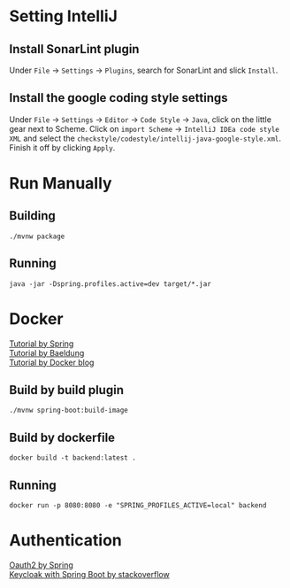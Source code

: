 # Setting IntelliJ

## Install SonarLint plugin

Under `File` -> `Settings` -> `Plugins`, search for SonarLint and slick `Install`.

## Install the google coding style settings

Under `File` -> `Settings` -> `Editor` -> `Code Style` -> `Java`, click on the little gear next
to Scheme. Click on `import Scheme` -> `IntelliJ IDEa code style XML` and select
the `checkstyle/codestyle/intellij-java-google-style.xml`. Finish it off by clicking `Apply`.

# Run Manually

## Building

```
./mvnw package
```

## Running

```
java -jar -Dspring.profiles.active=dev target/*.jar
```

# Docker

[Tutorial by Spring](https://spring.io/guides/topicals/spring-boot-docker/)  
[Tutorial by Baeldung](https://www.baeldung.com/spring-boot-docker-images)  
[Tutorial by Docker blog](https://www.docker.com/blog/kickstart-your-spring-boot-application-development/)

## Build by build plugin

```
./mvnw spring-boot:build-image
```

## Build by dockerfile

```
docker build -t backend:latest .
```

## Running

```
docker run -p 8080:8080 -e "SPRING_PROFILES_ACTIVE=local" backend
```

# Authentication

[Oauth2 by Spring](https://docs.spring.io/spring-security/reference/servlet/oauth2/resource-server/jwt.html)  
[Keycloak with Spring Boot by stackoverflow](https://stackoverflow.com/questions/74571191/use-keycloak-spring-adapter-with-spring-boot-3/74572732)
